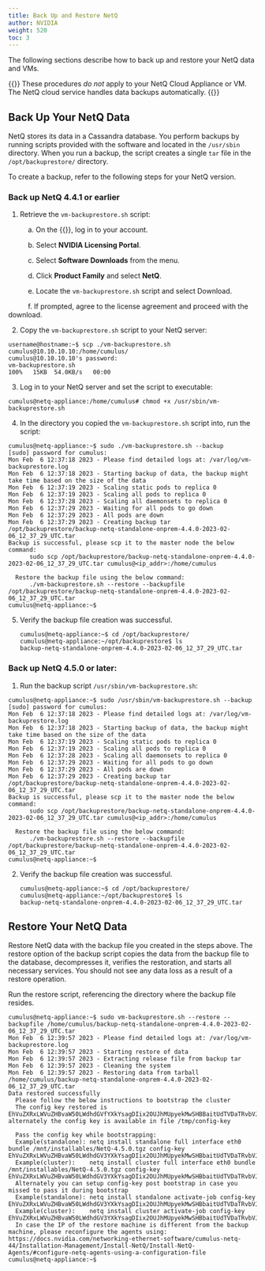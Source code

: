```yaml
---
title: Back Up and Restore NetQ
author: NVIDIA
weight: 520
toc: 3
---
```


The following sections describe how to back up and restore your NetQ data and VMs.

{{<notice note>}}
These procedures <em>do not</em> apply to your NetQ Cloud Appliance or VM. The NetQ cloud service handles data backups automatically.
{{</notice>}}

## Back Up Your NetQ Data

NetQ stores its data in a Cassandra database. You perform backups by running scripts provided with the software and located in the `/usr/sbin` directory. When you run a backup, the script creates a single `tar` file in the `/opt/backuprestore/` directory. 

To create a backup, refer to the following steps for your NetQ version.
### Back up NetQ 4.4.1 or earlier

1. Retrieve the `vm-backuprestore.sh` script:

<p style="text-indent: 40px">a. On the {{<exlink url="https://nvid.nvidia.com/" text="NVIDIA Application Hub">}}, log in to your account.<br></p>
<p style="text-indent: 40px">b. Select <b>NVIDIA Licensing Portal</b>.<br></p>
<p style="text-indent: 40px">c. Select <b>Software Downloads</b> from the menu.<br></p>
<p style="text-indent: 40px">d. Click <b>Product Family</b> and select <b>NetQ</b>.<br></p>
<p style="text-indent: 40px">e. Locate the <code>vm-backuprestore.sh</code> script and select Download.<br></p>
<p style="text-indent: 40px">f. If prompted, agree to the license agreement and proceed with the download.<br></p>

2. Copy the `vm-backuprestore.sh` script to your NetQ server:

```
username@hostname:~$ scp ./vm-backuprestore.sh cumulus@10.10.10.10:/home/cumulus/
cumulus@10.10.10.10's password:
vm-backuprestore.sh                                                                                       100%   15KB  54.0KB/s   00:00 
```

3. Log in to your NetQ server and set the script to executable:

```
cumulus@netq-appliance:/home/cumulus# chmod +x /usr/sbin/vm-backuprestore.sh
```

4. In the directory you copied the `vm-backuprestore.sh` script into, run the script:

```
cumulus@netq-appliance:~$ sudo ./vm-backuprestore.sh --backup
[sudo] password for cumulus:
Mon Feb  6 12:37:18 2023 - Please find detailed logs at: /var/log/vm-backuprestore.log
Mon Feb  6 12:37:18 2023 - Starting backup of data, the backup might take time based on the size of the data
Mon Feb  6 12:37:19 2023 - Scaling static pods to replica 0
Mon Feb  6 12:37:19 2023 - Scaling all pods to replica 0
Mon Feb  6 12:37:28 2023 - Scaling all daemonsets to replica 0
Mon Feb  6 12:37:29 2023 - Waiting for all pods to go down
Mon Feb  6 12:37:29 2023 - All pods are down
Mon Feb  6 12:37:29 2023 - Creating backup tar /opt/backuprestore/backup-netq-standalone-onprem-4.4.0-2023-02-06_12_37_29_UTC.tar
Backup is successful, please scp it to the master node the below command:
      sudo scp /opt/backuprestore/backup-netq-standalone-onprem-4.4.0-2023-02-06_12_37_29_UTC.tar cumulus@<ip_addr>:/home/cumulus
 
  Restore the backup file using the below command:
      ./vm-backuprestore.sh --restore --backupfile /opt/backuprestore/backup-netq-standalone-onprem-4.4.0-2023-02-06_12_37_29_UTC.tar
cumulus@netq-appliance:~$
```

5. Verify the backup file creation was successful.

   ```
   cumulus@netq-appliance:~$ cd /opt/backuprestore/
   cumulus@netq-appliance:~/opt/backuprestore$ ls
   backup-netq-standalone-onprem-4.4.0-2023-02-06_12_37_29_UTC.tar
   ```

### Back up NetQ 4.5.0 or later:

1. Run the backup script `/usr/sbin/vm-backuprestore.sh`:

```
cumulus@netq-appliance:~$ sudo /usr/sbin/vm-backuprestore.sh --backup
[sudo] password for cumulus:
Mon Feb  6 12:37:18 2023 - Please find detailed logs at: /var/log/vm-backuprestore.log
Mon Feb  6 12:37:18 2023 - Starting backup of data, the backup might take time based on the size of the data
Mon Feb  6 12:37:19 2023 - Scaling static pods to replica 0
Mon Feb  6 12:37:19 2023 - Scaling all pods to replica 0
Mon Feb  6 12:37:28 2023 - Scaling all daemonsets to replica 0
Mon Feb  6 12:37:29 2023 - Waiting for all pods to go down
Mon Feb  6 12:37:29 2023 - All pods are down
Mon Feb  6 12:37:29 2023 - Creating backup tar /opt/backuprestore/backup-netq-standalone-onprem-4.4.0-2023-02-06_12_37_29_UTC.tar
Backup is successful, please scp it to the master node the below command:
      sudo scp /opt/backuprestore/backup-netq-standalone-onprem-4.4.0-2023-02-06_12_37_29_UTC.tar cumulus@<ip_addr>:/home/cumulus
 
  Restore the backup file using the below command:
      ./vm-backuprestore.sh --restore --backupfile /opt/backuprestore/backup-netq-standalone-onprem-4.4.0-2023-02-06_12_37_29_UTC.tar
cumulus@netq-appliance:~$
```

2. Verify the backup file creation was successful.

   ```
   cumulus@netq-appliance:~$ cd /opt/backuprestore/
   cumulus@netq-appliance:~/opt/backuprestore$ ls
   backup-netq-standalone-onprem-4.4.0-2023-02-06_12_37_29_UTC.tar
   ```


## Restore Your NetQ Data

Restore NetQ data with the backup file you created in the steps above. The restore option of the backup script copies the data from the backup file to the database, decompresses it, verifies the restoration, and starts all necessary services. You should not see any data loss as a result of a restore operation.

Run the restore script, referencing the directory where the backup file resides.

```
cumulus@netq-appliance:~$ sudo vm-backuprestore.sh --restore --backupfile /home/cumulus/backup-netq-standalone-onprem-4.4.0-2023-02-06_12_37_29_UTC.tar
Mon Feb  6 12:39:57 2023 - Please find detailed logs at: /var/log/vm-backuprestore.log
Mon Feb  6 12:39:57 2023 - Starting restore of data
Mon Feb  6 12:39:57 2023 - Extracting release file from backup tar
Mon Feb  6 12:39:57 2023 - Cleaning the system
Mon Feb  6 12:39:57 2023 - Restoring data from tarball /home/cumulus/backup-netq-standalone-onprem-4.4.0-2023-02-06_12_37_29_UTC.tar
Data restored successfully
  Please follow the below instructions to bootstrap the cluster
  The config key restored is EhVuZXRxLWVuZHBvaW50LWdhdGVfYXkYsagDIix2OUJhMUpyekMwSHBBaitUdTVDaTRvbVJDR3F6Qlo4VHhZRytjUUhLZGJRPQ==, alternately the config key is available in file /tmp/config-key
 
  Pass the config key while bootstrapping:
  Example(standalone): netq install standalone full interface eth0 bundle /mnt/installables/NetQ-4.5.0.tgz config-key EhVuZXRxLWVuZHBvaW50LWdhdGV3YXkYsagDIix2OUJhMUpyekMwSHBbaitUdTVDaTRvbVJDR3F6Qlo4VHhZRytjUUhLZGJRPQ==
  Example(cluster):    netq install cluster full interface eth0 bundle /mnt/installables/NetQ-4.5.0.tgz config-key EhVuZXRxLWVuZHBvaW50LWdhdGV3YXkYsagDIix2OUJhMUpyekMwSHBbaitUdTVDaTRvbVJDR3F6Qlo4VHhZRytjUUhLZGJRPQ==
  Alternately you can setup config-key post bootstrap in case you missed to pass it during bootstrap
  Example(standalone): netq install standalone activate-job config-key EhVuZXRxLWVuZHBvaW50LWdhdGV3YXkYsagDIix2OUJhMUpyekMwSHBbaitUdTVDaTRvbVJDR3F6Qlo4VHhZRytjUUhLZGJRPQ==
  Example(cluster):    netq install cluster activate-job config-key EhVuZXRxLWVuZHBvaW50LWdhdGV3YXkYsagDIix2OUJhMUpyekMwSHBbaitUdTVDaTRvbVJDR3F6Qlo4VHhZRytjUUhLZGJRPQ==
  In case the IP of the restore machine is different from the backup machine, please reconfigure the agents using: https://docs.nvidia.com/networking-ethernet-software/cumulus-netq-44/Installation-Management/Install-NetQ/Install-NetQ-Agents/#configure-netq-agents-using-a-configuration-file
cumulus@netq-appliance:~$
```